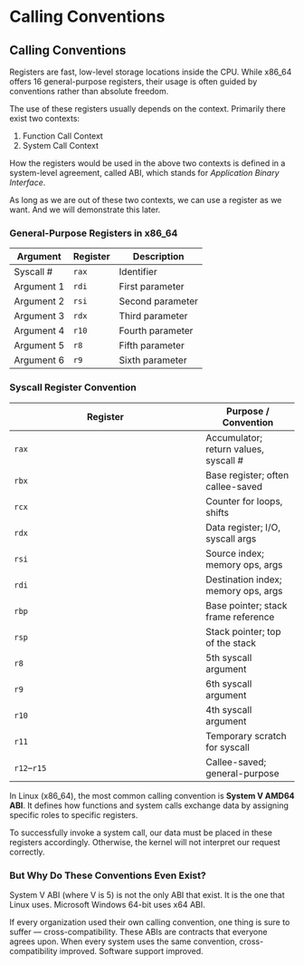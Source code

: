 # Calling Conventions

## Calling Conventions

Registers are fast, low-level storage locations inside the CPU. While x86\_64 offers 16 general-purpose registers, their usage is often guided by conventions rather than absolute freedom.

The use of these registers usually depends on the context. Primarily there exist two contexts:

1. Function Call Context
2. System Call Context

How the registers would be used in the above two contexts is defined in a system-level agreement, called ABI, which stands for _Application Binary Interface_.

As long as we are out of these two contexts, we can use a register as we want. And we will demonstrate this later.

### General-Purpose Registers in x86\_64

| Argument   | Register | Description      |
| ---------- | -------- | ---------------- |
| Syscall #  | `rax`    | Identifier       |
| Argument 1 | `rdi`    | First parameter  |
| Argument 2 | `rsi`    | Second parameter |
| Argument 3 | `rdx`    | Third parameter  |
| Argument 4 | `r10`    | Fourth parameter |
| Argument 5 | `r8`     | Fifth parameter  |
| Argument 6 | `r9`     | Sixth parameter  |

### Syscall Register Convention

<table><thead><tr><th width="323">Register</th><th>Purpose / Convention</th></tr></thead><tbody><tr><td><code>rax</code></td><td>Accumulator; return values, syscall #</td></tr><tr><td><code>rbx</code></td><td>Base register; often callee-saved</td></tr><tr><td><code>rcx</code></td><td>Counter for loops, shifts</td></tr><tr><td><code>rdx</code></td><td>Data register; I/O, syscall args</td></tr><tr><td><code>rsi</code></td><td>Source index; memory ops, args</td></tr><tr><td><code>rdi</code></td><td>Destination index; memory ops, args</td></tr><tr><td><code>rbp</code></td><td>Base pointer; stack frame reference</td></tr><tr><td><code>rsp</code></td><td>Stack pointer; top of the stack</td></tr><tr><td><code>r8</code></td><td>5th syscall argument</td></tr><tr><td><code>r9</code></td><td>6th syscall argument</td></tr><tr><td><code>r10</code></td><td>4th syscall argument</td></tr><tr><td><code>r11</code></td><td>Temporary scratch for syscall</td></tr><tr><td><code>r12</code>–<code>r15</code></td><td>Callee-saved; general-purpose</td></tr></tbody></table>

In Linux (x86\_64), the most common calling convention is **System V AMD64 ABI**. It defines how functions and system calls exchange data by assigning specific roles to specific registers.

To successfully invoke a system call, our data must be placed in these registers accordingly. Otherwise, the kernel will not interpret our request correctly.

### But Why Do These Conventions Even Exist?

System V ABI (where V is 5) is not the only ABI that exist. It is the one that Linux uses. Microsoft Windows 64-bit uses x64 ABI.

If every organization used their own calling convention, one thing is sure to suffer — cross-compatibility. These ABIs are contracts that everyone agrees upon. When every system uses the same convention, cross-compatibility improved. Software support improved.
